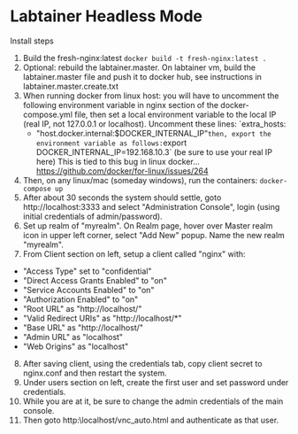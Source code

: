 Labtainer Headless Mode
==================================

Install steps

1. Build the fresh-nginx:latest
`docker build -t fresh-nginx:latest .`
2. Optional: rebuild the labtainer.master. On labtainer vm, build the labtainer.master file and push it to docker hub, see instructions in labtainer.master.create.txt
3. When running docker from linux host: you will have to uncomment the following environment variable in nginx section of the docker-compose.yml file, then set a local environment variable to the local IP (real IP, not 127.0.0.1 or localhost).
  Uncomment these lines:
    `extra_hosts:
     - "host.docker.internal:$DOCKER_INTERNAL_IP"`
then, export the environment variable as follows:
`export DOCKER_INTERNAL_IP=192.168.10.3` (be sure to use your real IP here)
This is tied to this bug in linux docker... https://github.com/docker/for-linux/issues/264
4. Then, on any linux/mac (someday windows), run the containers: `docker-compose up`
5. After about 30 seconds the system should settle, goto http://localhost:3333 and select "Administration Console", login (using initial credentials of admin/password). 
6. Set up realm of "myrealm". On Realm page, hover over Master realm icon in upper left corner, select "Add New" popup. Name the new realm "myrealm".  
7. From Client section on left, setup a client called "nginx" with:
* "Access Type" set to "confidential"
* "Direct Access Grants Enabled" to "on"
* "Service Accounts Enabled" to "on"
* "Authorization Enabled" to "on"
* "Root URL" as "http://localhost/"
* "Valid Redirect URIs" as "http://localhost/*"
* "Base URL" as "http://localhost/"
* "Admin URL" as "localhost"
* "Web Origins" as "localhost"
8. After saving client, using the credentials tab, copy client secret to nginx.conf and then restart the system.
9. Under users section on left, create the first user and set password under credentials.
10. While you are at it, be sure to change the admin credentials of the main console.
11. Then goto http:\\localhost/vnc_auto.html and authenticate as that user.

